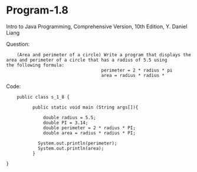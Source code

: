 # Program-1.8
Intro to Java Programming, Comprehensive Version, 10th Edition, Y. Daniel Liang

Question:

        (Area and perimeter of a circle) Write a program that displays the area and perimeter of a circle that has a radius of 5.5 using
	the following formula: 
                                        perimeter = 2 * radius * pi
                                        area = radius * radius * 
                                        
Code:

        public class s_1_8 {
	
		      public static void main (String args[]){
			
			      double radius = 5.5;
			      double PI = 3.14;
			      double perimeter = 2 * radius * PI;
			      double area = radius * radius * PI;
			
			    System.out.println(perimeter);
			    System.out.println(area);
			  }
	
    }
